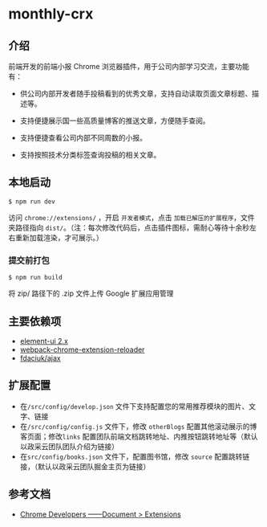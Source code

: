 # monthly-crx

## 介绍

 前端开发的前端小报 Chrome 浏览器插件，用于公司内部学习交流，主要功能有：

- 供公司内部开发者随手投稿看到的优秀文章，支持自动读取页面文章标题、描述等。

- 支持便捷展示国一些高质量博客的推送文章，方便随手查阅。

- 支持便捷查看公司内部不同周数的小报。

- 支持按照技术分类标签查询投稿的相关文章。

## 本地启动

```
$ npm run dev
```

访问 `chrome://extensions/` ，开启 `开发者模式`，点击 `加载已解压的扩展程序`，文件夹路径指向 `dist/`。（注：每次修改代码后，点击插件图标，需耐心等待十余秒左右重新加载渲染，才可展示。）

### 提交前打包

```
$ npm run build
```

将 zip/ 路径下的 .zip 文件上传 Google 扩展应用管理

## 主要依赖项

- [element-ui 2.x](https://www.npmjs.com/package/html-webpack-plugin)
- [webpack-chrome-extension-reloader](https://www.npmjs.com/package/webpack-chrome-extension-reloader)
- [fdaciuk/ajax](https://github.com/fdaciuk/ajax)

## 扩展配置

- 在`/src/config/develop.json` 文件下支持配置您的常用推荐模块的图片、文字、链接
- 在`/src/config/config.js` 文件下，修改 `otherBlogs` 配置其他滚动展示的博客页面；修改`links` 配置团队前端文档跳转地址、内推按钮跳转地址等（默认以政采云团队团队介绍为链接）
- 在`src/config/books.json` 文件下，配置图书馆，修改 `source` 配置跳转链接，（默认以政采云团队掘金主页为链接）

## 参考文档

- [Chrome Developers ——Document > Extensions](https://developer.chrome.com/docs/extensions/mv3/getstarted/)
